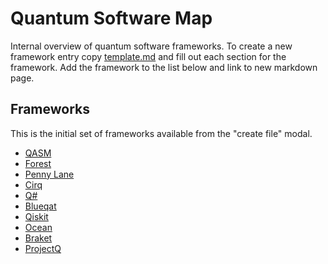 # Quantum Software Map

Internal overview of quantum software frameworks. To create a new framework entry copy [template.md](template.md) and fill out each section for the framework. Add the framework to the list below and link to new markdown page.

## Frameworks

This is the initial set of frameworks available from the "create file" modal. 

- [QASM](qasm.md)
- [Forest](forest.md)
- [Penny Lane](penny-lane.md)
- [Cirq](cirq.md)
- [Q#](qsharp.md)
- [Blueqat](blueqat.md)
- [Qiskit](qiskit.md)
- [Ocean](ocean.md)
- [Braket](braket.md)
- [ProjectQ](projectq.md)